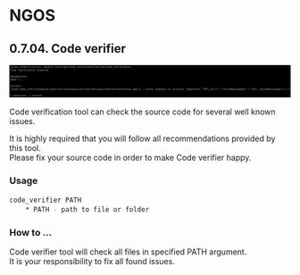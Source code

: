 NGOS
====

0.7.04. Code verifier
---------------------

<p align="center">
    <img src="https://github.com/Gris87/ngos/blob/master/tools/qt/code_verifier/Screenshot.png?raw=true" alt="Screenshot"/>
</p>

Code verification tool can check the source code for several well known issues.

It is highly required that you will follow all recommendations provided by this tool.<br/>
Please fix your source code in order to make Code verifier happy.

### Usage

```sh
code_verifier PATH
    * PATH - path to file or folder
```

### How to ...

Code verifier tool will check all files in specified PATH argument.<br/>
It is your responsibility to fix all found issues.
